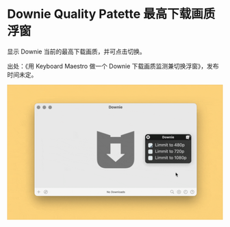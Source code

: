 # Downie Quality Patette 最高下载画质浮窗

显示 Downie 当前的最高下载画质，并可点击切换。

出处：《用 Keyboard Maestro 做一个 Downie 下载画质监测兼切换浮窗》，发布时间未定。

![img](img.gif)